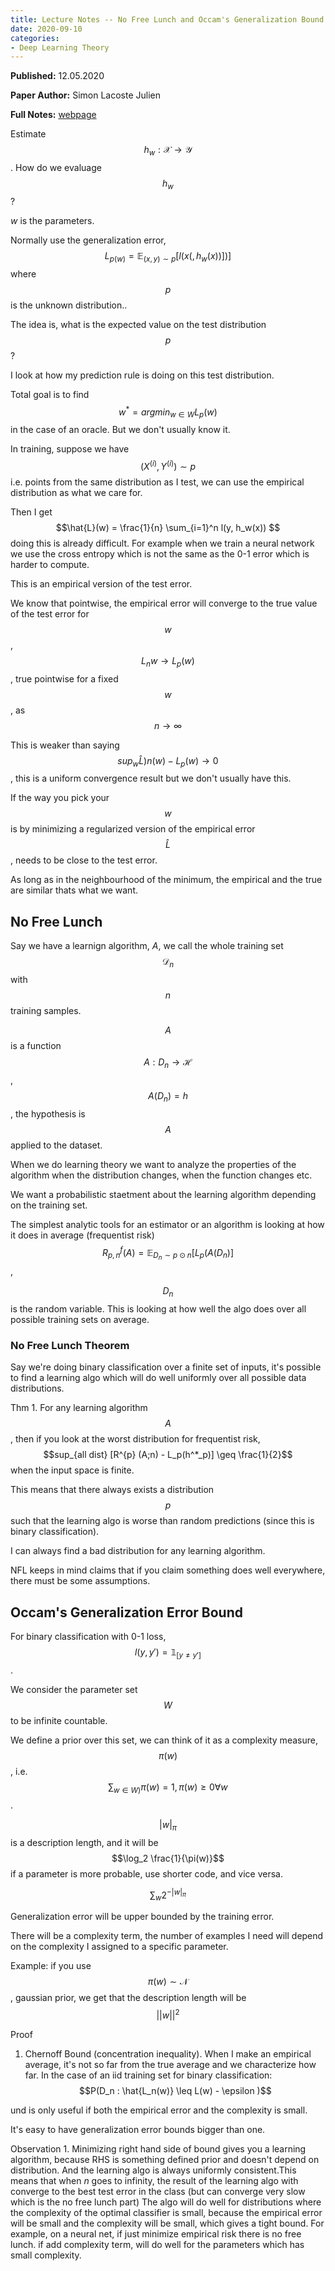```yaml
---
title: Lecture Notes -- No Free Lunch and Occam's Generalization Bound 
date: 2020-09-10
categories:
- Deep Learning Theory
---
```


**Published:** 12.05.2020

**Paper Author:** Simon Lacoste Julien 

**Full Notes:** [webpage](http://www-labs.iro.umontreal.ca/~slacoste/teaching/ift6132/W20/lectures.html)

Estimate $$h_w : \mathcal{X} \rightarrow \mathcal{Y}$$. How do we evaluage $$h_w$$?

$w$ is the parameters.

Normally use the generalization error, $$L_{p(w)} = \mathbb{E}_{(x,y) \sim p} [l(x(, h_w(x))])] $$ where $$p$$ is the unknown distribution..

The idea is, what is the expected value on the test distribution $$p$$?

I look at how my prediction rule is doing on this test distribution.

Total goal is to find $$ w^* = argmin_{w \in W} L_p(w)$$ in the case of an oracle. But we don't usually know it.

In training, suppose we have $$(X^{(i)}, Y^{(i)})  \sim p $$ i.e. points from the same distribution as I test, we can use the empirical distribution as what we care for.

Then I get $$\hat{L}(w) = \frac{1}{n} \sum_{i=1}^n l(y, h_w(x)) $$ doing this is already difficult. For example when we train a neural network we use the cross entropy which is not the same as the 0-1 error which is harder to compute.

This is an empirical version of the test error.

We know that pointwise, the empirical error will converge to the true value of the test error for $$w$$, $$L_n{w} \rightarrow L_p(w)$$, true pointwise for a fixed $$w$$, as $$n \rightarrow \infty$$

This is weaker than saying $$sup_w \hat{L})n(w) - L_p(w) \rightarrow 0$$, this is a uniform convergence result but we don't usually have this.

If the way you pick your $$w$$ is by minimizing a regularized version of the empirical error $$\hat{L}$$, needs to be close to the test error.

As long as in the neighbourhood of the minimum, the empirical and the true are similar thats what we want.

## No Free Lunch

Say we have a learnign algorithm, $A$, we call the whole training set $$\mathcal{D}_n$$ with $$n$$ training samples.

$$A$$ is a function $$A: D_n \rightarrow \mathcal{H}$$, $$A(D_n) = h$$, the hypothesis is $$A$$ applied to the dataset.

When we do learning theory we want to analyze the properties of the algorithm when the distribution changes, when the function changes etc.

We want a probabilistic staetment about the learning algorithm depending on the training set.

The simplest analytic tools for an estimator or an algorithm is looking at how it does in average (frequentist risk) $$R^f_{p,n}(A) = \mathbb{E}_{D_n \sim p \odot n}[L_p(A(D_n)]$$,

$$D_n$$ is the random variable. This is looking at how well the algo does over all possible training sets on average.

### No Free Lunch Theorem

Say we're doing binary classification over a finite set of inputs, it's possible to find a learning algo which will do well uniformly over all possible data distributions.

Thm 1. For any learning algorithm $$A$$, then if you look at the worst distribution for frequentist risk, $$sup_{all dist} [R^{p} (A;n) - L_p(h^*_p)] \geq \frac{1}{2}$$ when the input space is finite.

This means that there always exists a distribution $$p$$ such that the learning algo is worse than random predictions (since this is binary classification).

I can always find a bad distribution for any learning algorithm.

NFL keeps in mind claims that if you claim something does well everywhere, there must be some assumptions.

## Occam's Generalization Error Bound

For binary classification with 0-1 loss, $$l(y,y') = \mathbb{1}_[y \neq y']$$.

We consider the parameter set $$W$$ to be infinite countable.

We define a prior over this set, we can think of it as a complexity measure, $$\pi(w)$$, i.e. $$\sum_{w \in W)} \pi (w) = 1, \pi (w) \geq 0 \forall w$$.

$$\vert w \vert_{\pi}$$ is a description length, and it will be $$\log_2 \frac{1}{\pi(w)}$$ if a parameter is more probable, use shorter code, and vice versa.

$$\sum_w 2^{-|w|_\pi}$$

Generalization error will be upper bounded by the training error.

There will be a complexity term, the number of examples I need will depend on the complexity I assigned to a specific parameter.

Example: if you use $$\pi (w) \sim \mathcal{N}$$, gaussian prior, we get that the description length will be $$\vert\vert w \vert \vert^2$$


Proof


1) Chernoff Bound (concentration inequality). When I make an empirical average, it's not so far from the true average and we characterize how far. In the case of an iid training set for binary classification: $$P(D_n : \hat{L_n(w)} \leq L(w) - \epsilon )$$


und is only useful if both the empirical error and the complexity is small.

It's easy to have generalization error bounds bigger than one.

Observation 1. Minimizing right hand side of bound gives you a learning algorithm, because RHS is something defined prior and doesn't depend on distribution. And the learning algo is always uniformly consistent.This means that when $n$ goes to infinity, the result of the learning algo with converge to the best test error in the class (but can converge very slow which is the no free lunch part) The algo will do well for distributions where the complexity of the optimal classifier is small, because the empirical error will be small and the complexity will be small, which gives a tight bound. For example, on a neural net, if just minimize empirical risk there is no free lunch. if add complexity term, will do well for the parameters which has small complexity. 



